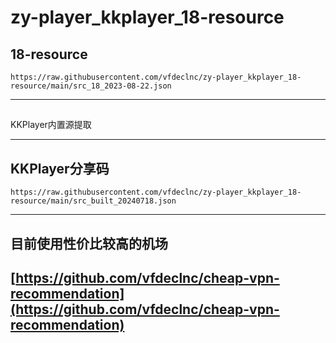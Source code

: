 # zy-player_kkplayer_18-resource 

## 18-resource

`https://raw.githubusercontent.com/vfdeclnc/zy-player_kkplayer_18-resource/main/src_18_2023-08-22.json`

---
## 
KKPlayer内置源提取

---
## KKPlayer分享码

`https://raw.githubusercontent.com/vfdeclnc/zy-player_kkplayer_18-resource/main/src_built_20240718.json`

---
 
## 目前使用性价比较高的机场  
## [https://github.com/vfdeclnc/cheap-vpn-recommendation](https://github.com/vfdeclnc/cheap-vpn-recommendation)


